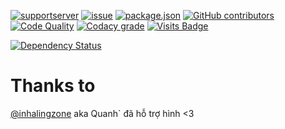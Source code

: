 [![supportserver](https://img.shields.io/discord/699872807605108744?style=for-the-badge)](https://discord.gg/MaNsV7a)
[![issue](https://img.shields.io/github/issues/phamleduy04/agentbot-master?style=for-the-badge)](https://github.com/phamleduy04/agentbot-master/issues)
[![package.json](https://img.shields.io/github/package-json/v/phamleduy04/agentbot-master?label=Package.json&style=for-the-badge)](https://github.com/phamleduy04/agentbot-master/blob/master/package.json)
[![GitHub contributors](https://img.shields.io/github/contributors/phamleduy04/agentbot-master?color=g&style=for-the-badge)](https://img.shields.io/github/contributors/phamleduy04/agentbot-master?color=g&style=for-the-badge)
[![Code Quality](https://img.shields.io/scrutinizer/quality/g/phamleduy04/agentbot-master?style=for-the-badge)](https://img.shields.io/scrutinizer/quality/g/phamleduy04/agentbot-master?style=for-the-badge)
[![Codacy grade](https://img.shields.io/codacy/grade/727feecc6fa84cbfbd973cba270006a3?label=Codacy%20Grade&style=for-the-badge)](https://img.shields.io/codacy/grade/727feecc6fa84cbfbd973cba270006a3?label=Codacy%20Grade&style=for-the-badge)
[![Visits Badge](https://badges.pufler.dev/visits/phamleduy04/agentbot-master)](https://badges.pufler.dev)


[![Dependency Status](https://david-dm.org/phamleduy04/agentbot-master.svg)](https://david-dm.org/phamleduy04/agentbot-master)
# Thanks to
[@inhalingzone](https://www.instagram.com/inhalingzone/) aka Quanh` đã hỗ trợ hình <3
